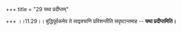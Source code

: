 +++
title = "29 यथा प्रदीप्तम्"

+++
।।11.29।। बुद्धिपूर्वकमेव ते त्वद्वक्त्राणि प्रविशन्तीति सदृष्टान्तमाह --
**यथा प्रदीप्तमिति।**
